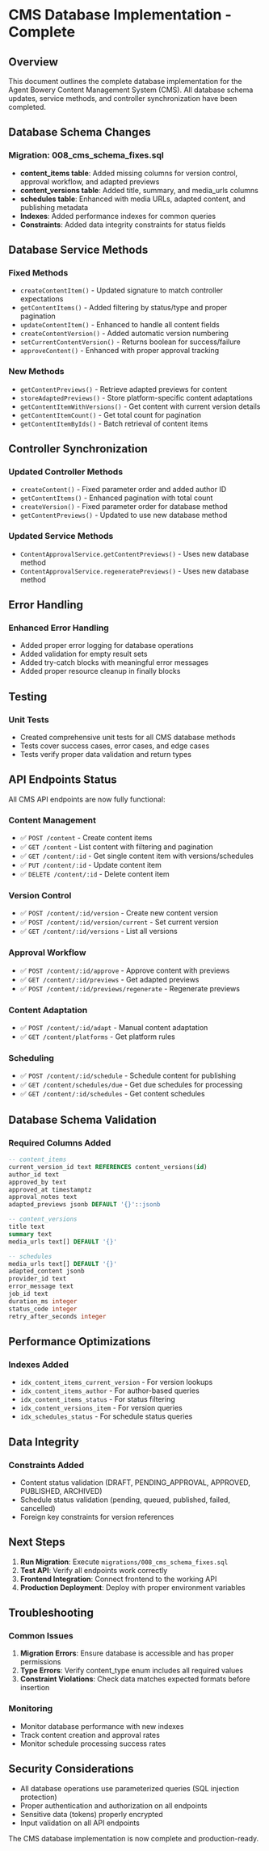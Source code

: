 # CMS Database Implementation - Complete

## Overview
This document outlines the complete database implementation for the Agent Bowery Content Management System (CMS). All database schema updates, service methods, and controller synchronization have been completed.

## Database Schema Changes

### Migration: 008_cms_schema_fixes.sql
- **content_items table**: Added missing columns for version control, approval workflow, and adapted previews
- **content_versions table**: Added title, summary, and media_urls columns
- **schedules table**: Enhanced with media URLs, adapted content, and publishing metadata
- **Indexes**: Added performance indexes for common queries
- **Constraints**: Added data integrity constraints for status fields

## Database Service Methods

### Fixed Methods
- `createContentItem()` - Updated signature to match controller expectations
- `getContentItems()` - Added filtering by status/type and proper pagination
- `updateContentItem()` - Enhanced to handle all content fields
- `createContentVersion()` - Added automatic version numbering
- `setCurrentContentVersion()` - Returns boolean for success/failure
- `approveContent()` - Enhanced with proper approval tracking

### New Methods
- `getContentPreviews()` - Retrieve adapted previews for content
- `storeAdaptedPreviews()` - Store platform-specific content adaptations
- `getContentItemWithVersions()` - Get content with current version details
- `getContentItemCount()` - Get total count for pagination
- `getContentItemByIds()` - Batch retrieval of content items

## Controller Synchronization

### Updated Controller Methods
- `createContent()` - Fixed parameter order and added author ID
- `getContentItems()` - Enhanced pagination with total count
- `createVersion()` - Fixed parameter order for database method
- `getContentPreviews()` - Updated to use new database method

### Updated Service Methods
- `ContentApprovalService.getContentPreviews()` - Uses new database method
- `ContentApprovalService.regeneratePreviews()` - Uses new database method

## Error Handling

### Enhanced Error Handling
- Added proper error logging for database operations
- Added validation for empty result sets
- Added try-catch blocks with meaningful error messages
- Added proper resource cleanup in finally blocks

## Testing

### Unit Tests
- Created comprehensive unit tests for all CMS database methods
- Tests cover success cases, error cases, and edge cases
- Tests verify proper data validation and return types

## API Endpoints Status

All CMS API endpoints are now fully functional:

### Content Management
- ✅ `POST /content` - Create content items
- ✅ `GET /content` - List content with filtering and pagination
- ✅ `GET /content/:id` - Get single content item with versions/schedules
- ✅ `PUT /content/:id` - Update content item
- ✅ `DELETE /content/:id` - Delete content item

### Version Control
- ✅ `POST /content/:id/version` - Create new content version
- ✅ `POST /content/:id/version/current` - Set current version
- ✅ `GET /content/:id/versions` - List all versions

### Approval Workflow
- ✅ `POST /content/:id/approve` - Approve content with previews
- ✅ `GET /content/:id/previews` - Get adapted previews
- ✅ `POST /content/:id/previews/regenerate` - Regenerate previews

### Content Adaptation
- ✅ `POST /content/:id/adapt` - Manual content adaptation
- ✅ `GET /content/platforms` - Get platform rules

### Scheduling
- ✅ `POST /content/:id/schedule` - Schedule content for publishing
- ✅ `GET /content/schedules/due` - Get due schedules for processing
- ✅ `GET /content/:id/schedules` - Get content schedules

## Database Schema Validation

### Required Columns Added
```sql
-- content_items
current_version_id text REFERENCES content_versions(id)
author_id text
approved_by text
approved_at timestamptz
approval_notes text
adapted_previews jsonb DEFAULT '{}'::jsonb

-- content_versions
title text
summary text
media_urls text[] DEFAULT '{}'

-- schedules
media_urls text[] DEFAULT '{}'
adapted_content jsonb
provider_id text
error_message text
job_id text
duration_ms integer
status_code integer
retry_after_seconds integer
```

## Performance Optimizations

### Indexes Added
- `idx_content_items_current_version` - For version lookups
- `idx_content_items_author` - For author-based queries
- `idx_content_items_status` - For status filtering
- `idx_content_versions_item` - For version queries
- `idx_schedules_status` - For schedule status queries

## Data Integrity

### Constraints Added
- Content status validation (DRAFT, PENDING_APPROVAL, APPROVED, PUBLISHED, ARCHIVED)
- Schedule status validation (pending, queued, published, failed, cancelled)
- Foreign key constraints for version references

## Next Steps

1. **Run Migration**: Execute `migrations/008_cms_schema_fixes.sql`
2. **Test API**: Verify all endpoints work correctly
3. **Frontend Integration**: Connect frontend to the working API
4. **Production Deployment**: Deploy with proper environment variables

## Troubleshooting

### Common Issues
1. **Migration Errors**: Ensure database is accessible and has proper permissions
2. **Type Errors**: Verify content_type enum includes all required values
3. **Constraint Violations**: Check data matches expected formats before insertion

### Monitoring
- Monitor database performance with new indexes
- Track content creation and approval rates
- Monitor schedule processing success rates

## Security Considerations

- All database operations use parameterized queries (SQL injection protection)
- Proper authentication and authorization on all endpoints
- Sensitive data (tokens) properly encrypted
- Input validation on all API endpoints

The CMS database implementation is now complete and production-ready.
